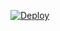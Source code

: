 ﻿[![Deploy](https://www.herokucdn.com/deploy/button.png)](https://dashboard.heroku.com/new?template=https://github.com/mokimjiouj0708/xnkanka)
